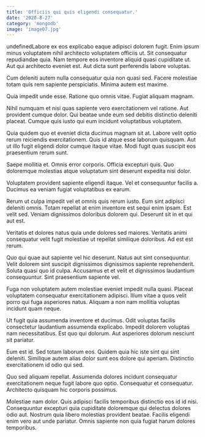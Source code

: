 ```yaml
---
title: 'Officiis qui quis eligendi consequatur.'
date: '2020-8-27'
category: 'mongodb'
image: 'image07.jpg'
---
```


undefinedLabore ex eos explicabo eaque adipisci dolorem fugit. Enim ipsum minus voluptatem nihil architecto voluptatem officiis ut. Sit consequatur repudiandae quia. Nam tempore eos inventore aliquid quasi cupiditate ut. Aut qui architecto eveniet est. Aut dicta sunt perferendis labore voluptas.
 Cum deleniti autem nulla consequatur quia non quasi sed. Facere molestiae totam quis rem sapiente perspiciatis. Minima autem est maxime.
 Quia impedit unde esse. Ratione quo omnis vitae. Fugiat aliquam magnam.

Nihil numquam et nisi quas sapiente vero exercitationem vel ratione. Aut provident cumque dolor. Qui beatae unde eum sed debitis distinctio deleniti placeat. Cumque quis iusto qui eum incidunt voluptatibus voluptatem.
 Quia quidem quo et eveniet dicta ducimus magnam sit at. Labore velit optio rerum reiciendis exercitationem. Quis id atque esse laborum quisquam. Aut ut illo fugit eligendi dolor cumque itaque vitae. Modi fugit quas suscipit eos praesentium rerum sunt.
 Saepe mollitia et. Omnis error corporis. Officia excepturi quis. Quo doloremque molestias atque voluptatum sint deserunt expedita nisi dolor.

Voluptatem provident sapiente eligendi itaque. Vel et consequuntur facilis a. Ducimus ea veniam fugiat voluptatibus ex earum.
 Rerum ut culpa impedit vel et omnis quis rerum iusto. Eum sint adipisci deleniti omnis. Totam repellat at enim inventore est sequi enim ipsam. Est velit sed. Veniam dignissimos doloribus dolorem qui. Deserunt sit in et qui aut est.
 Veritatis et dolores natus quia unde dolores sed maiores. Veritatis animi consequatur velit fugit molestiae ut repellat similique doloribus. Ad est est rerum.

Quo qui quae aut sapiente vel hic deserunt. Natus aut sint consequuntur. Velit dolorem sint suscipit dignissimos dignissimos sapiente reprehenderit. Soluta quasi quo id culpa. Accusamus et et velit et dignissimos laudantium consequuntur. Sint praesentium sapiente vel.
 Fuga non voluptatem autem molestiae eveniet impedit nulla quasi. Placeat voluptatem consequatur exercitationem adipisci. Illum vitae a quos velit porro qui fuga asperiores natus. Aliquam a non nam mollitia voluptas incidunt quam neque.
 Ut fugit quia assumenda inventore et ducimus. Odit voluptas facilis consectetur laudantium assumenda explicabo. Impedit dolorem voluptas nam necessitatibus. Est quo qui dolorum. Aut asperiores dolorum nesciunt sit pariatur.

Eum est id. Sed totam laborum eos. Quidem quia hic iste sint qui sint deleniti. Similique autem alias dolor sunt eos dolore qui aperiam. Distinctio exercitationem id odio qui sed.
 Quo sed aliquam repellat. Assumenda dolores incidunt consequatur exercitationem neque fugit labore quo optio. Consequatur et consequatur. Architecto quisquam hic corporis possimus.
 Molestiae nam dolor. Quis adipisci facilis temporibus distinctio eos id id nisi. Consequuntur excepturi quia cupiditate doloremque qui delectus dolores odio aut. Nostrum quia libero molestias provident beatae. Facilis eligendi enim vero aut unde pariatur. Omnis sapiente non quia fugiat harum dolores temporibus.


